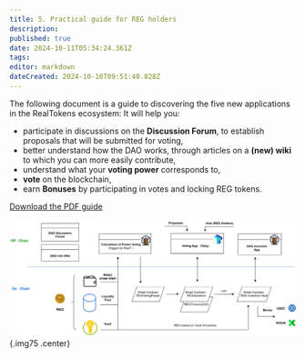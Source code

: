 ```yaml
---
title: 5. Practical guide for REG holders
description: 
published: true
date: 2024-10-11T05:34:24.361Z
tags: 
editor: markdown
dateCreated: 2024-10-10T09:51:40.828Z
---
```


The following document is a guide to discovering the five new applications in the RealTokens ecosystem:
It will help you:

- participate in discussions on the **Discussion Forum**, to establish proposals that will be submitted for voting,
- better understand how the DAO works, through articles on a **(new) wiki** to which you can more easily contribute,
- understand what your **voting power** corresponds to,
- **vote** on the blockchain,
- earn **Bonuses** by participating in votes and locking REG tokens.

[Download the PDF guide](/en/documents/tuto_governance_dao_v2.pdf)

![dao_gov_en.svg](/imag-en/dao_gov_en.svg){.img75 .center}

